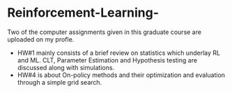 # Reinforcement-Learning-

Two of the computer assignments given in this graduate course are uploaded on my profle.
*  HW#1 mainly consists of a brief review on statistics which underlay RL and ML. CLT, Parameter Estimation and Hypothesis testing are discussed along with simulations. 
*  HW#4 is about On-policy methods and their optimization and evaluation through a simple grid search.
